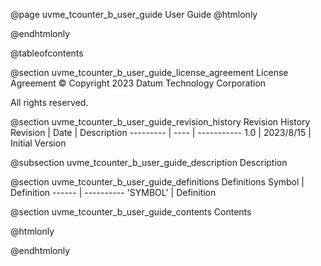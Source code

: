 @page uvme_tcounter_b_user_guide User Guide
@htmlonly
<div class="autonumbering">
@endhtmlonly


@tableofcontents


@section uvme_tcounter_b_user_guide_license_agreement License Agreement
© Copyright 2023 Datum Technology Corporation

All rights reserved.


@section uvme_tcounter_b_user_guide_revision_history Revision History
Revision  | Date | Description
--------- | ---- | -----------
1.0 | 2023/8/15 | Initial Version

@subsection uvme_tcounter_b_user_guide_description Description


@section uvme_tcounter_b_user_guide_definitions Definitions
Symbol | Definition
------ | ----------
 'SYMBOL' | Definition


@section uvme_tcounter_b_user_guide_contents Contents


@htmlonly
</div>
@endhtmlonly